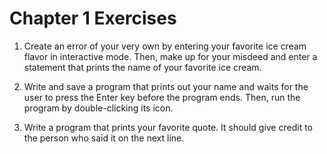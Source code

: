 Chapter 1 Exercises
===================

1. Create an error of your very own by entering your favorite ice cream flavor in interactive mode. Then, make up for your misdeed and enter a statement that prints the name of your favorite ice cream.

2. Write and save a program that prints out your name and waits for the user to press the Enter key before the program ends. Then, run the program by double-clicking its icon.

3. Write a program that prints your favorite quote. It should give credit to the person who said it on the next line.

